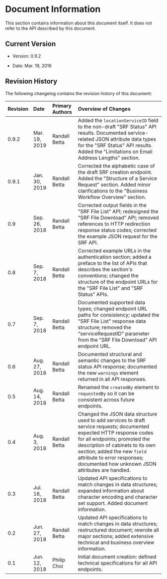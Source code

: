 # Document Information

This section contains information about this document itself.
It does not refer to the API described by this document.

## Current Version

  * Version: 0.9.2
  
  * Date: Mar. 19, 2019

## Revision History

The following changelog contains the revision history of this document:

| Revision | Date | Primary Authors | Overview of Changes |
| :--- | :--- | :--- | :--- |
| 0.9.2 | Mar. 19, 2019 | Randall Betta | Added the `locationServiceID` field to the non-draft "SRF Status" API results. Documented service-related JSON attribute data types for the "SRF Status" API results. Added the "Limitations on Email Address Lengths" section. |
| 0.9.1 | Jan. 30, 2019 | Randall Betta | Corrected the alphabetic case of the draft SRF creation endpoint. Added the "Structure of a Service Request" section. Added minor clarifications to the "Business Workflow Overview" section. |
| 0.9 | Sep. 26, 2018 | Randall Betta | Corrected output fields in the "SRF File List" API; redesigned the "SRF File Download" API; removed references to HTTP redirection response status codes; corrected the example JSON request for the SRF API. |
| 0.8 | Sep. 7, 2018 | Randall Betta | Corrected example URLs in the authentication section; added a preface to the list of APIs that describes the section's conventions; changed the structure of the endpoint URLs for the "SRF File List" and "SRF Status" APIs. |
| 0.7 | Sep. 7, 2018 | Randall Betta | Documented supported data types; changed endpoint URL paths for consistency; updated the "SRF File List" response data structure; removed the "serviceRequestID" parameter from the "SRF File Download" API endpoint URL. |
| 0.6 | Aug. 27, 2018 | Randall Betta | Documented structural and semantic changes to the SRF status API response; documented the new `warnings` element returned in all API responses.|
| 0.5 | Aug. 14, 2018 | Randall Betta | Renamed the `createdBy` element to `requestedBy` so it can be consistent across future endpoints. |
| 0.4 | Aug. 3, 2018 | Randall Betta | Changed the JSON data structure used to add services to draft service requests; documented expected HTTP response codes for all endpoints; promoted the description of cabinets to its own section; added the new `field` attribute to error responses; documented how unknown JSON attributes are handled. |
| 0.3 | Jul. 16, 2018 | Randall Betta | Updated API specifications to match changes in data structures; expanded information about character encoding and character set support. Added document information. |
| 0.2 | Jun. 27, 2018 | Randall Betta | Updated API specifications to match changes in data structures; restructured document; rewrote all major sections; added extensive technical and business overview information. |
| 0.1 | Jun. 12, 2018 | Philip Choi | Initial document creation: defined technical specifications for all API endpoints. |
